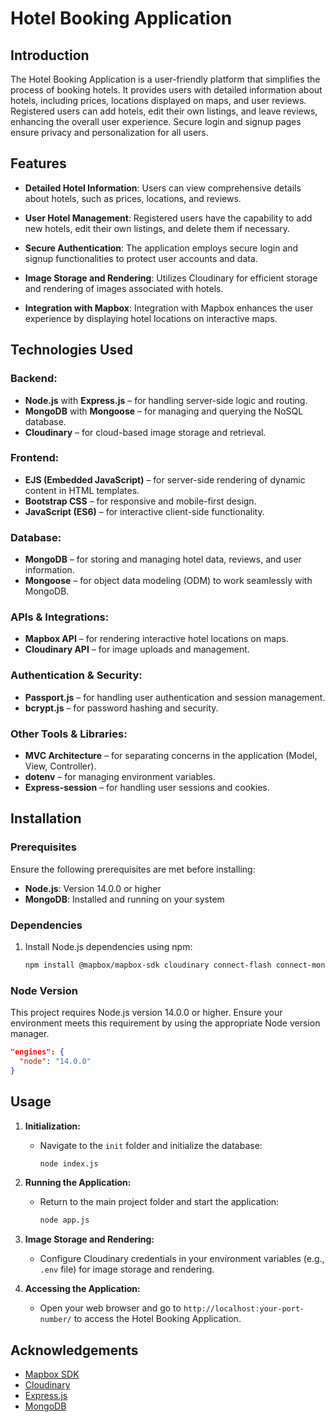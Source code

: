 # Hotel Booking Application

## Introduction

The Hotel Booking Application is a user-friendly platform that simplifies the process of booking hotels. It provides users with detailed information about hotels, including prices, locations displayed on maps, and user reviews. Registered users can add hotels, edit their own listings, and leave reviews, enhancing the overall user experience. Secure login and signup pages ensure privacy and personalization for all users.

## Features

- **Detailed Hotel Information**: Users can view comprehensive details about hotels, such as prices, locations, and reviews.
  
- **User Hotel Management**: Registered users have the capability to add new hotels, edit their own listings, and delete them if necessary.
  
- **Secure Authentication**: The application employs secure login and signup functionalities to protect user accounts and data.
  
- **Image Storage and Rendering**: Utilizes Cloudinary for efficient storage and rendering of images associated with hotels.
  
- **Integration with Mapbox**: Integration with Mapbox enhances the user experience by displaying hotel locations on interactive maps.

## Technologies Used

### Backend:
- **Node.js** with **Express.js** – for handling server-side logic and routing.
- **MongoDB** with **Mongoose** – for managing and querying the NoSQL database.
- **Cloudinary** – for cloud-based image storage and retrieval.

### Frontend:
- **EJS (Embedded JavaScript)** – for server-side rendering of dynamic content in HTML templates.
- **Bootstrap CSS** – for responsive and mobile-first design.
- **JavaScript (ES6)** – for interactive client-side functionality.

### Database:
- **MongoDB** – for storing and managing hotel data, reviews, and user information.
- **Mongoose** – for object data modeling (ODM) to work seamlessly with MongoDB.

### APIs & Integrations:
- **Mapbox API** – for rendering interactive hotel locations on maps.
- **Cloudinary API** – for image uploads and management.

### Authentication & Security:
- **Passport.js** – for handling user authentication and session management.
- **bcrypt.js** – for password hashing and security.

### Other Tools & Libraries:
- **MVC Architecture** – for separating concerns in the application (Model, View, Controller).
- **dotenv** – for managing environment variables.
- **Express-session** – for handling user sessions and cookies.


## Installation

### Prerequisites

Ensure the following prerequisites are met before installing:

- **Node.js**: Version 14.0.0 or higher
- **MongoDB**: Installed and running on your system

### Dependencies

1. Install Node.js dependencies using npm:

   ```bash
   npm install @mapbox/mapbox-sdk cloudinary connect-flash connect-mongo dotenv ejs ejs-mate express express-session joi method-override mongoose multer multer-storage-cloudinary passport passport-local passport-local-mongoose
   ```

### Node Version

This project requires Node.js version 14.0.0 or higher. Ensure your environment meets this requirement by using the appropriate Node version manager.

```json
"engines": {
  "node": "14.0.0"
}
```

## Usage

1. **Initialization:**
   - Navigate to the `init` folder and initialize the database:
     ```bash
     node index.js
     ```

2. **Running the Application:**
   - Return to the main project folder and start the application:
     ```bash
     node app.js
     ```

3. **Image Storage and Rendering:**
   - Configure Cloudinary credentials in your environment variables (e.g., `.env` file) for image storage and rendering.

4. **Accessing the Application:**
   - Open your web browser and go to `http://localhost:your-port-number/` to access the Hotel Booking Application.


## Acknowledgements

- [Mapbox SDK](https://github.com/mapbox/mapbox-sdk-js)
- [Cloudinary](https://github.com/cloudinary/cloudinary_npm)
- [Express.js](https://github.com/expressjs/express)
- [MongoDB](https://github.com/mongodb/node-mongodb-native)
